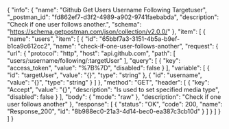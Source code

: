 {
  "info": {
    "name": "Github Get Users Username Following Targetuser",
    "_postman_id": "fd862ef7-d3f2-4989-a902-9741faebabda",
    "description": "Check if one user follows another.",
    "schema": "https://schema.getpostman.com/json/collection/v2.0.0/"
  },
  "item": [
    {
      "name": "users",
      "item": [
        {
          "id": "65bbf7a3-3151-4b5a-b9ef-b1ca9c612cc2",
          "name": "check-if-one-user-follows-another",
          "request": {
            "url": {
              "protocol": "http",
              "host": "api.github.com",
              "path": [
                "users/:username/following/:targetUser"
              ],
              "query": [
                {
                  "key": "access_token",
                  "value": "%7B%7D",
                  "disabled": false
                }
              ],
              "variable": [
                {
                  "id": "targetUser",
                  "value": "{}",
                  "type": "string"
                },
                {
                  "id": "username",
                  "value": "{}",
                  "type": "string"
                }
              ]
            },
            "method": "GET",
            "header": [
              {
                "key": "Accept",
                "value": "{}",
                "description": "Is used to set specified media type",
                "disabled": false
              }
            ],
            "body": {
              "mode": "raw"
            },
            "description": "Check if one user follows another"
          },
          "response": [
            {
              "status": "OK",
              "code": 200,
              "name": "Response_200",
              "id": "8b988ec0-21a3-4d14-bec0-ea387c3cb10d"
            }
          ]
        }
      ]
    }
  ]
}